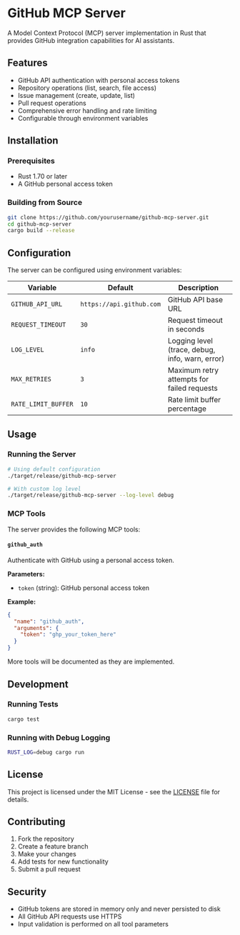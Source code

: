 # GitHub MCP Server

A Model Context Protocol (MCP) server implementation in Rust that provides GitHub integration capabilities for AI assistants.

## Features

- GitHub API authentication with personal access tokens
- Repository operations (list, search, file access)
- Issue management (create, update, list)
- Pull request operations
- Comprehensive error handling and rate limiting
- Configurable through environment variables

## Installation

### Prerequisites

- Rust 1.70 or later
- A GitHub personal access token

### Building from Source

```bash
git clone https://github.com/yourusername/github-mcp-server.git
cd github-mcp-server
cargo build --release
```

## Configuration

The server can be configured using environment variables:

| Variable | Default | Description |
|----------|---------|-------------|
| `GITHUB_API_URL` | `https://api.github.com` | GitHub API base URL |
| `REQUEST_TIMEOUT` | `30` | Request timeout in seconds |
| `LOG_LEVEL` | `info` | Logging level (trace, debug, info, warn, error) |
| `MAX_RETRIES` | `3` | Maximum retry attempts for failed requests |
| `RATE_LIMIT_BUFFER` | `10` | Rate limit buffer percentage |

## Usage

### Running the Server

```bash
# Using default configuration
./target/release/github-mcp-server

# With custom log level
./target/release/github-mcp-server --log-level debug
```

### MCP Tools

The server provides the following MCP tools:

#### `github_auth`
Authenticate with GitHub using a personal access token.

**Parameters:**
- `token` (string): GitHub personal access token

**Example:**
```json
{
  "name": "github_auth",
  "arguments": {
    "token": "ghp_your_token_here"
  }
}
```

More tools will be documented as they are implemented.

## Development

### Running Tests

```bash
cargo test
```

### Running with Debug Logging

```bash
RUST_LOG=debug cargo run
```

## License

This project is licensed under the MIT License - see the [LICENSE](LICENSE) file for details.

## Contributing

1. Fork the repository
2. Create a feature branch
3. Make your changes
4. Add tests for new functionality
5. Submit a pull request

## Security

- GitHub tokens are stored in memory only and never persisted to disk
- All GitHub API requests use HTTPS
- Input validation is performed on all tool parameters